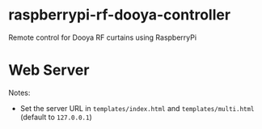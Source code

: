 # raspberrypi-rf-dooya-controller
Remote control for Dooya RF curtains using RaspberryPi

# Web Server
Notes: 
- Set the server URL in `templates/index.html` and `templates/multi.html` (default to `127.0.0.1`)